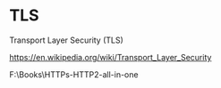 # TLS  

Transport Layer Security (TLS)  


https://en.wikipedia.org/wiki/Transport_Layer_Security  





F:\Books\HTTPs-HTTP2-all-in-one